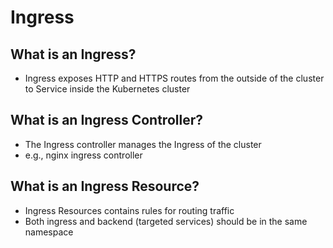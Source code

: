# Ingress

## What is an Ingress?

* Ingress exposes HTTP and HTTPS routes from the outside of the cluster to Service inside the Kubernetes cluster

## What is an Ingress Controller?

* The Ingress controller manages the Ingress of the cluster
* e.g., nginx ingress controller

## What is an Ingress Resource?

* Ingress Resources contains rules for routing traffic
* Both ingress and backend (targeted services) should be in the same namespace